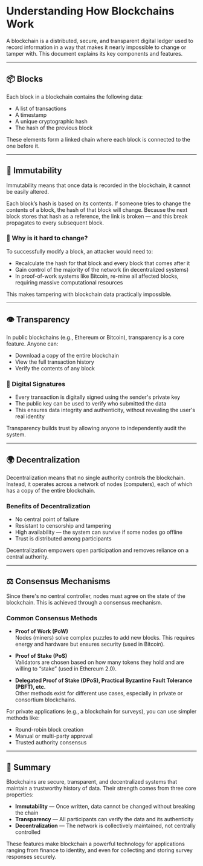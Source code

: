 # Understanding How Blockchains Work

A blockchain is a distributed, secure, and transparent digital ledger used to record information in a way that makes it nearly impossible to change or tamper with. This document explains its key components and features.

---

## 📦 Blocks

Each block in a blockchain contains the following data:

- A list of transactions  
- A timestamp  
- A unique cryptographic hash  
- The hash of the previous block  

These elements form a linked chain where each block is connected to the one before it.

---

## 🔐 Immutability

Immutability means that once data is recorded in the blockchain, it cannot be easily altered.

Each block’s hash is based on its contents. If someone tries to change the contents of a block, the hash of that block will change. Because the next block stores that hash as a reference, the link is broken — and this break propagates to every subsequent block.

### 🔧 Why is it hard to change?

To successfully modify a block, an attacker would need to:
- Recalculate the hash for that block and every block that comes after it  
- Gain control of the majority of the network (in decentralized systems)  
- In proof-of-work systems like Bitcoin, re-mine all affected blocks, requiring massive computational resources  

This makes tampering with blockchain data practically impossible.

---

## 👁️ Transparency

In public blockchains (e.g., Ethereum or Bitcoin), transparency is a core feature. Anyone can:
- Download a copy of the entire blockchain  
- View the full transaction history  
- Verify the contents of any block  

### 🔏 Digital Signatures

- Every transaction is digitally signed using the sender's private key  
- The public key can be used to verify who submitted the data  
- This ensures data integrity and authenticity, without revealing the user's real identity  

Transparency builds trust by allowing anyone to independently audit the system.

---

## 🌍 Decentralization

Decentralization means that no single authority controls the blockchain. Instead, it operates across a network of nodes (computers), each of which has a copy of the entire blockchain.

### Benefits of Decentralization

- No central point of failure  
- Resistant to censorship and tampering  
- High availability — the system can survive if some nodes go offline  
- Trust is distributed among participants  

Decentralization empowers open participation and removes reliance on a central authority.

---

## ⚖️ Consensus Mechanisms

Since there's no central controller, nodes must agree on the state of the blockchain. This is achieved through a consensus mechanism.

### Common Consensus Methods

- **Proof of Work (PoW)**  
  Nodes (miners) solve complex puzzles to add new blocks. This requires energy and hardware but ensures security (used in Bitcoin).

- **Proof of Stake (PoS)**  
  Validators are chosen based on how many tokens they hold and are willing to “stake” (used in Ethereum 2.0).

- **Delegated Proof of Stake (DPoS), Practical Byzantine Fault Tolerance (PBFT), etc.**  
  Other methods exist for different use cases, especially in private or consortium blockchains.

For private applications (e.g., a blockchain for surveys), you can use simpler methods like:
- Round-robin block creation  
- Manual or multi-party approval  
- Trusted authority consensus  

---

## 📌 Summary

Blockchains are secure, transparent, and decentralized systems that maintain a trustworthy history of data. Their strength comes from three core properties:

- **Immutability** — Once written, data cannot be changed without breaking the chain  
- **Transparency** — All participants can verify the data and its authenticity  
- **Decentralization** — The network is collectively maintained, not centrally controlled  

These features make blockchain a powerful technology for applications ranging from finance to identity, and even for collecting and storing survey responses securely.

